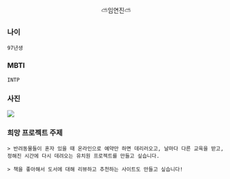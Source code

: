 <center>⛅임연진⛅</center>

### 나이
    97년생

### MBTI
    INTP

### 사진
<img src="/img/img.jpeg.jpeg">


### 희망 프로젝트 주제
    > 반려동물들이 혼자 있을 때 온라인으로 예약만 하면 데리러오고, 날마다 다른 교육을 받고, 정해진 시간에 다시 데려오는 유치원 프로젝트를 만들고 싶습니다.

    > 책을 좋아해서 도서에 대해 리뷰하고 추천하는 사이트도 만들고 싶습니다!

    